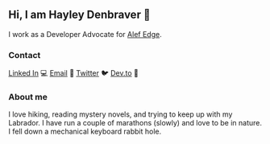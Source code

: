 ## Hi, I am Hayley Denbraver :wave:

I work as a Developer Advocate for [Alef Edge](https://developer.alefedge.com/).

### Contact
[Linked In](https://www.linkedin.com/in/hayleydenbraverpe) :computer:
[Email](mailto:hayley.denbraver@gmail.com) 💌
[Twitter](https://www.twitter.com/hayleydenb) 🐦
[Dev.to](https://dev.to/hayleydenb) 📝

### About me
I love hiking, reading mystery novels, and trying to keep up with my Labrador. I have run a couple of marathons (slowly) and love to be in nature. I fell down a mechanical keyboard rabbit hole. 
